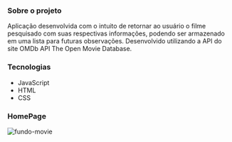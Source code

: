### Sobre o projeto

Aplicação desenvolvida com o intuito de retornar ao usuário o filme pesquisado com suas respectivas informações, podendo ser armazenado em uma lista para futuras observações. Desenvolvido utilizando a API do site OMDb API
The Open Movie Database.

### Tecnologias

* JavaScript
* HTML
* CSS


### HomePage
![fundo-movie](https://github.com/DiogoMelloDM7/SearchMovie/assets/136912625/d0e283a7-626a-4f3b-86d6-21d1ae2b159f)
